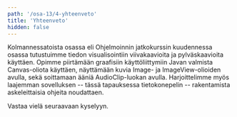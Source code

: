 ```yaml
---
path: '/osa-13/4-yhteenveto'
title: 'Yhteenveto'
hidden: false
---
```



Kolmannessatoista osassa eli Ohjelmoinnin jatkokurssin kuudennessa osassa tutustuimme tiedon visualisointiin viivakaavioita ja pylväskaavioita käyttäen. Opimme piirtämään graafisiin käyttöliittymiin Javan valmista Canvas-oliota käyttäen, näyttämään kuvia Image- ja ImageView-olioiden avulla, sekä soittamaan ääniä AudioClip-luokan avulla. Harjoittelimme myös laajemman sovelluksen -- tässä tapauksessa tietokonepelin -- rakentamista askeleittaisia ohjeita noudattaen.

Vastaa vielä seuraavaan kyselyyn.

<quiz id="b4bac7d7-ff55-55d5-93b5-7d04f6c85d49"></quiz>
